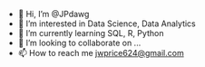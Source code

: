 - 👋 Hi, I’m @JPdawg
- 👀 I’m interested in Data Science, Data Analytics
- 🌱 I’m currently learning SQL, R, Python
- 💞️ I’m looking to collaborate on ...
- 📫 How to reach me jwprice624@gmail.com

<!---
JPdawg/JPdawg is a ✨ special ✨ repository because its `README.md` (this file) appears on your GitHub profile.
You can click the Preview link to take a look at your changes.
--->
